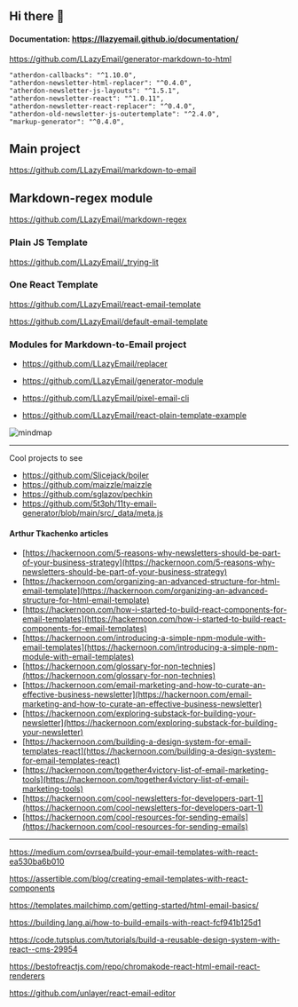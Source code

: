 ## Hi there 👋


#### Documentation: https://llazyemail.github.io/documentation/

<!--

**Here are some ideas to get you started:**

🙋‍♀️ A short introduction - what is your organization all about?
🌈 Contribution guidelines - how can the community get involved?
👩‍💻 Useful resources - where can the community find your docs? Is there anything else the community should know?
🍿 Fun facts - what does your team eat for breakfast?
🧙 Remember, you can do mighty things with the power of [Markdown](https://docs.github.com/github/writing-on-github/getting-started-with-writing-and-formatting-on-github/basic-writing-and-formatting-syntax)
-->




https://github.com/LLazyEmail/generator-markdown-to-html

```
"atherdon-callbacks": "^1.10.0",
"atherdon-newsletter-html-replacer": "^0.4.0",
"atherdon-newsletter-js-layouts": "^1.5.1",
"atherdon-newsletter-react": "^1.0.11",
"atherdon-newsletter-react-replacer": "^0.4.0",
"atherdon-old-newsletter-js-outertemplate": "^2.4.0",
"markup-generator": "^0.4.0",
```

## Main project
https://github.com/LLazyEmail/markdown-to-email

## Markdown-regex module
https://github.com/LLazyEmail/markdown-regex

### Plain JS Template
https://github.com/LLazyEmail/_trying-lit

### One React Template
https://github.com/LLazyEmail/react-email-template


https://github.com/LLazyEmail/default-email-template

### Modules for Markdown-to-Email project
- https://github.com/LLazyEmail/replacer

- https://github.com/LLazyEmail/generator-module

- https://github.com/LLazyEmail/pixel-email-cli

- https://github.com/LLazyEmail/react-plain-template-example







![mindmap](https://github.com/atherdon/markdown-to-email/blob/main/MindMap1.png?raw=true)



----
Cool projects to see

- https://github.com/Slicejack/bojler
- https://github.com/maizzle/maizzle
- https://github.com/sglazov/pechkin
- https://github.com/5t3ph/11ty-email-generator/blob/main/src/_data/meta.js



#### Arthur Tkachenko articles

* [https://hackernoon.com/5-reasons-why-newsletters-should-be-part-of-your-business-strategy](https://hackernoon.com/5-reasons-why-newsletters-should-be-part-of-your-business-strategy)
* [https://hackernoon.com/organizing-an-advanced-structure-for-html-email-template](https://hackernoon.com/organizing-an-advanced-structure-for-html-email-template)
* [https://hackernoon.com/how-i-started-to-build-react-components-for-email-templates](https://hackernoon.com/how-i-started-to-build-react-components-for-email-templates)
* [https://hackernoon.com/introducing-a-simple-npm-module-with-email-templates](https://hackernoon.com/introducing-a-simple-npm-module-with-email-templates)
* [https://hackernoon.com/glossary-for-non-technies](https://hackernoon.com/glossary-for-non-technies)
* [https://hackernoon.com/email-marketing-and-how-to-curate-an-effective-business-newsletter](https://hackernoon.com/email-marketing-and-how-to-curate-an-effective-business-newsletter)
* [https://hackernoon.com/exploring-substack-for-building-your-newsletter](https://hackernoon.com/exploring-substack-for-building-your-newsletter)
* [https://hackernoon.com/building-a-design-system-for-email-templates-react](https://hackernoon.com/building-a-design-system-for-email-templates-react)
* [https://hackernoon.com/together4victory-list-of-email-marketing-tools](https://hackernoon.com/together4victory-list-of-email-marketing-tools)
* [https://hackernoon.com/cool-newsletters-for-developers-part-1](https://hackernoon.com/cool-newsletters-for-developers-part-1)
* [https://hackernoon.com/cool-resources-for-sending-emails](https://hackernoon.com/cool-resources-for-sending-emails)



---

https://medium.com/ovrsea/build-your-email-templates-with-react-ea530ba6b010

https://assertible.com/blog/creating-email-templates-with-react-components

https://templates.mailchimp.com/getting-started/html-email-basics/

https://building.lang.ai/how-to-build-emails-with-react-fcf941b125d1

https://code.tutsplus.com/tutorials/build-a-reusable-design-system-with-react--cms-29954

https://bestofreactjs.com/repo/chromakode-react-html-email-react-renderers

https://github.com/unlayer/react-email-editor
